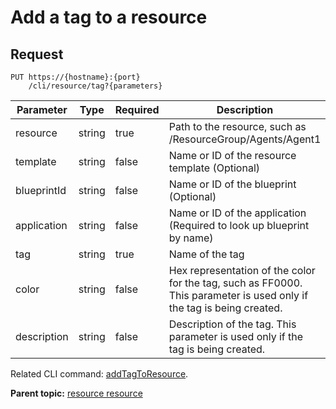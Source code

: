 # Add a tag to a resource

## Request

```
PUT https://{hostname}:{port}
    /cli/resource/tag?{parameters}

```

|Parameter|Type|Required|Description|
|---------|----|--------|-----------|
|resource|string|true|Path to the resource, such as /ResourceGroup/Agents/Agent1|
|template|string|false|Name or ID of the resource template \(Optional\)|
|blueprintId|string|false|Name or ID of the blueprint \(Optional\)|
|application|string|false|Name or ID of the application \(Required to look up blueprint by name\)|
|tag|string|true|Name of the tag|
|color|string|false|Hex representation of the color for the tag, such as FF0000. This parameter is used only if the tag is being created.|
|description|string|false|Description of the tag. This parameter is used only if the tag is being created.|

Related CLI command: [addTagToResource](udclient_addtagtoresource.md).

**Parent topic:** [resource resource](../../com.ibm.udeploy.api.doc/topics/rest_cli_resource.md)

